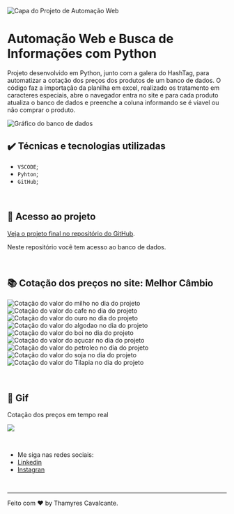 ![Capa do Projeto de Automação Web](img/Templates-Projetos-GIT.png)


# Automação Web e Busca de Informações com Python

Projeto desenvolvido em Python, junto com a galera do HashTag, para automatizar a cotação dos preços dos produtos de um banco de dados. O código faz a importação da planilha em excel, realizado os tratamento em caracteres especiais, abre o navegador entra no site e para cada produto atualiza o banco de dados e preenche a coluna informando se é viavel ou não comprar o produto.


<!-- Inserir imagem com a #vitrinedev ao final do link -->
![Gráfico do banco de dados](img/Capa.png)


## ✔️ Técnicas e tecnologias utilizadas
  - `VSCODE`;
  - `Pyhton`;
  - `GitHub`; 

<br>

## 📁 Acesso ao projeto

[Veja o projeto final no repositório do GitHub](https://github.com/Thamyresmya/Automacao_Web).

Neste repositório você tem acesso ao banco de dados.


<br>

## 📚 Cotação dos preços no site: Melhor Câmbio

![Cotação do valor do milho no dia do projeto](img/milho.png)
![Cotação do valor do cafe no dia do projeto](img/cafe.png)
![Cotação do valor do ouro no dia do projeto](img/ouro.png)
![Cotação do valor do algodao no dia do projeto](img/algodao.png)
![Cotação do valor do boi no dia do projeto](img/boi.png)
![Cotação do valor do açucar no dia do projeto](img/acucar.png)
![Cotação do valor do petroleo no dia do projeto](img/petroleo.png)
![Cotação do valor do soja no dia do projeto](img/soja.png)
![Cotação do valor do Tilapia no dia do projeto](img/tilapia.png)


<br>

## 📸 Gif
Cotação dos preços em tempo real

![](img/Automacao_Web.gif)


<br>

- Me siga nas redes sociais:
- [Linkedin](https://www.linkedin.com/in/thamyrescavalcante/)
- [Instagran](https://www.instagram.com/thamyres__cavalcante/)

<br>

---

Feito com ♥ by Thamyres Cavalcante.



